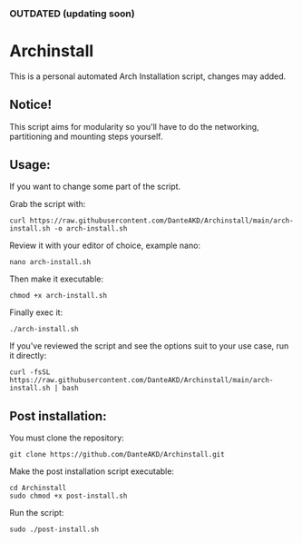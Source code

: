 ### OUTDATED (updating soon)

# Archinstall
This is a personal automated Arch Installation script, changes may added.

## Notice!
This script aims for modularity so you'll have to do the networking, partitioning and mounting steps yourself.

## Usage:

If you want to change some part of the script.

Grab the script with:

```
curl https://raw.githubusercontent.com/DanteAKD/Archinstall/main/arch-install.sh -o arch-install.sh
```
Review it with your editor of choice, example nano:

```
nano arch-install.sh
```

Then make it executable:

```
chmod +x arch-install.sh
```

Finally exec it:

```
./arch-install.sh
```

If you've reviewed the script and see the options suit to your use case, run it directly:

```
curl -fsSL https://raw.githubusercontent.com/DanteAKD/Archinstall/main/arch-install.sh | bash
```

## Post installation:

You must clone the repository:

```
git clone https://github.com/DanteAKD/Archinstall.git
```

Make the post installation script executable:

```
cd Archinstall
sudo chmod +x post-install.sh
```

Run the script:

```
sudo ./post-install.sh
```
